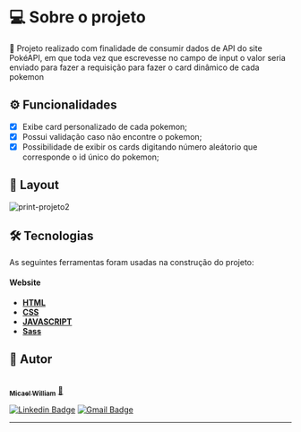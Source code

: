 <h1>💻 Sobre o projeto</h1>

🚀 Projeto realizado com finalidade de consumir dados de API do site PokéAPI, em que toda vez que escrevesse no campo de input o valor seria enviado para fazer a requisição para fazer o card dinâmico de cada pokemon

## ⚙️ Funcionalidades

- [x] Exibe card personalizado de cada pokemon;
- [x] Possui validação caso não encontre o pokemon;
- [x] Possibilidade de exibir os cards digitando número aleátorio que corresponde o id único do pokemon;

## 🎨 Layout
![print-projeto2](https://user-images.githubusercontent.com/90733510/230801215-dd173898-db55-4f06-8cdf-4d3904225fbc.png)




## 🛠 Tecnologias

As seguintes ferramentas foram usadas na construção do projeto:

#### **Website**

- **[HTML](https://developer.mozilla.org/pt-BR/docs/Web/HTML)**
- **[CSS](https://developer.mozilla.org/pt-BR/docs/Web/CSS)**
- **[JAVASCRIPT](https://www.javascript.com/)**
- **[Sass](https://sass-lang.com/)**



## 🦸 Autor

<a href="http://www.instagram.com/wlliam_costa">
<!--  <img style="border-radius: 50%;" src="" width="100px;" alt="Micael-William"/> -->
 <br />
 <sub><b>Micael William</b></sub></a> <a href="https://bit.ly/Linkedin-Micael-William" title="perfil">🚀</a>
 <br />

[![Linkedin Badge](https://img.shields.io/badge/-Micael-William?style=flat-square&logo=Linkedin&logoColor=white&link=https://bit.ly/Linkedin-Micael-William)](https://bit.ly/Linkedin-Micael-William)
[![Gmail Badge](https://img.shields.io/badge/-Micael-William?style=flat-square&logo=Gmail&logoColor=white&link=mailto:mw931991@gmail.com)](mailto:mw931991@gmail.com)

---


